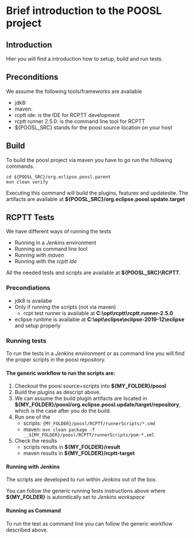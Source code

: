 # Brief introduction to the POOSL project

## Introduction

Hier you will find a introduction how to setup, build and run tests.

## Preconditions

We assume the following tools/frameworks are available

- jdk8:
- maven:
- rcptt ide: is the IDE for RCPTT development 
- rcptt runner 2.5.0: is the command line tool for RCPTT 
- ${POOSL_SRC} stands for the poosl source location on your host

## Build
To build the poosl project via maven you have to go run the following commands.

```
cd ${POOSL_SRC}/org.eclipse.poosl.parent
mvn clean verify
```

Executing this command will build the plugins, features and updatesite.
The artifacts are available at __${POOSL_SRC}/org.eclipse.poosl.update.target__

## RCPTT Tests

We have different ways of running the tests

- Running in a _Jenkins_ environment
- Running as command line tool
- Running with _maven_
- Running with the _rcptt ide_

All the needed tests and scripts are available at __${POOSL_SRC}\RCPTT__. 

### Precondiations

- jdk8 is availabe
- Only if running the scripts (not via maven)
    - rcpt test runner is available at __C:\opt\rcptt\rcptt.runner-2.5.0__
- eclipse runtime is available at __C:\opt\eclipse\eclipse-2019-12\eclipse__ and setup properly


### Running tests

To run the tests in a _Jenkins_ environment or as command line you will find the proper scripts in the poosl repository.

#### The generic workflow to run the scripts are:

1. Checkout the poosl source+scripts into __${MY_FOLDER}/poosl__
1. Build the plugins as descript above.
1. We can assume the build plugin artifacts are located in __${MY_FOLDER}/poosl/org.eclipse.poosl.update/target/repository__, which is the case after you do the build.
1. Run one of the 
    * scripts: ```{MY_FOLDER}/poosl/RCPTT/runnerScripts/*.cmd```
    * maven: ```mvn clean package -f __${MY_FOLDER}/poosl/RCPTT/runnerScripts/pom-*.xml```
1. Check the results
    * scripts results in __${MY_FOLDER}/result__
    * maven results in __${MY_FOLDER}/rcptt-target__

#### Running with Jenkins

The scripts are developed to run within _Jenkins_ out of the box.

You can follow the generic running tests instructions above where __${MY_FOLDER}__ is automtically set to _Jenkins workspace_

#### Running as Command

To run the test as command line you can follow the generic workflow described above.



